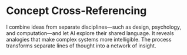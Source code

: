 # Concept Cross-Referencing

I combine ideas from separate disciplines—such as design, psychology, and computation—and let AI explore their shared language. It reveals analogies that make complex systems more intelligible. The process transforms separate lines of thought into a network of insight.

